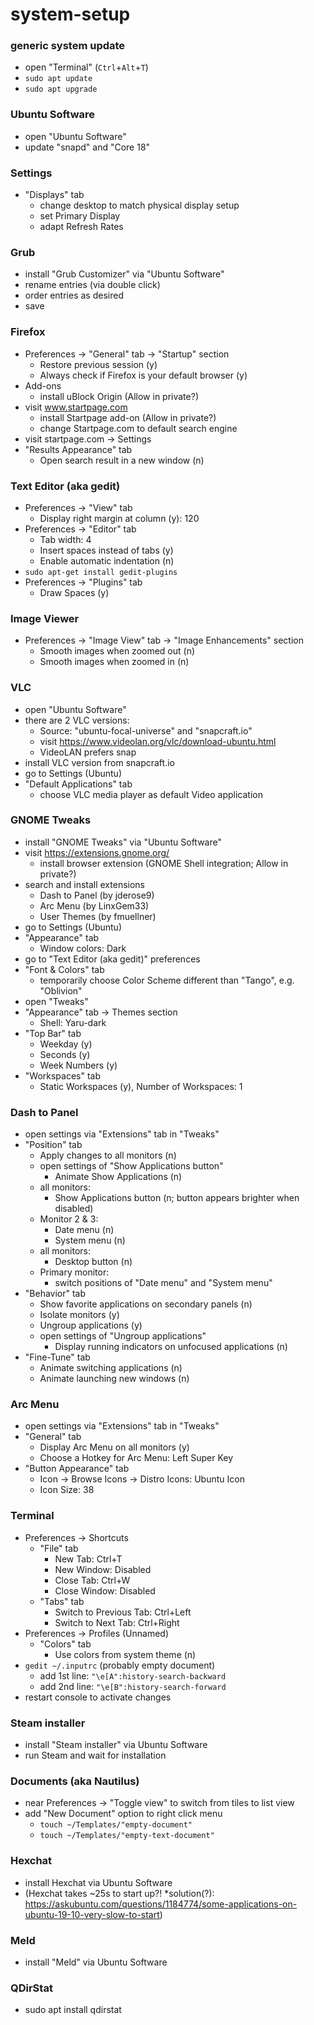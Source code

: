 # system-setup

### generic system update
* open "Terminal" (`Ctrl`+`Alt`+`T`)
* `sudo apt update`
* `sudo apt upgrade`

### Ubuntu Software
* open "Ubuntu Software"
* update "snapd" and "Core 18"

### Settings
* "Displays" tab
  * change desktop to match physical display setup
  * set Primary Display
  * adapt Refresh Rates

### Grub
* install "Grub Customizer" via "Ubuntu Software"
* rename entries (via double click)
* order entries as desired
* save

### Firefox
* Preferences → "General" tab → "Startup" section
  * Restore previous session (y)
  * Always check if Firefox is your default browser (y)
* Add-ons
  * install uBlock Origin (Allow in private?)
* visit www.startpage.com
  * install Startpage add-on (Allow in private?)
  * change Startpage.com to default search engine
* visit startpage.com → Settings
* "Results Appearance" tab
  * Open search result in a new window (n)

### Text Editor (aka gedit)
* Preferences → "View" tab
  * Display right margin at column (y): 120
* Preferences → "Editor" tab
  * Tab width: 4
  * Insert spaces instead of tabs (y)
  * Enable automatic indentation (n)
* `sudo apt-get install gedit-plugins`
* Preferences → "Plugins" tab
  * Draw Spaces (y)

### Image Viewer
* Preferences → "Image View" tab → "Image Enhancements" section
  * Smooth images when zoomed out (n)
  * Smooth images when zoomed in (n)

### VLC
* open "Ubuntu Software"
* there are 2 VLC versions:
  * Source: "ubuntu-focal-universe" and "snapcraft.io"
  * visit https://www.videolan.org/vlc/download-ubuntu.html
  * VideoLAN prefers snap
* install VLC version from snapcraft.io
* go to Settings (Ubuntu)
* "Default Applications" tab
  * choose VLC media player as default Video application



### GNOME Tweaks
* install "GNOME Tweaks" via "Ubuntu Software"
* visit https://extensions.gnome.org/
  * install browser extension (GNOME Shell integration; Allow in private?)
* search and install extensions
  * Dash to Panel (by jderose9)
  * Arc Menu (by LinxGem33)
  * User Themes (by fmuellner)
* go to Settings (Ubuntu)
* "Appearance" tab
  * Window colors: Dark
* go to "Text Editor (aka gedit)" preferences
* "Font & Colors" tab
  * temporarily choose Color Scheme different than "Tango", e.g. "Oblivion"
* open "Tweaks"
* "Appearance" tab → Themes section
  * Shell: Yaru-dark
* "Top Bar" tab
  * Weekday (y)
  * Seconds (y)
  * Week Numbers (y)
* "Workspaces" tab
  * Static Workspaces (y), Number of Workspaces: 1

### Dash to Panel
* open settings via "Extensions" tab in "Tweaks"
* "Position" tab
  * Apply changes to all monitors (n)
  * open settings of "Show Applications button"
    * Animate Show Applications (n)
  * all monitors:
    * Show Applications button (n; button appears brighter when disabled)
  * Monitor 2 & 3:
    * Date menu (n)
    * System menu (n)
  * all monitors:
    * Desktop button (n)
  * Primary monitor:
    * switch positions of "Date menu" and "System menu"
* "Behavior" tab
  * Show favorite applications on secondary panels (n)
  * Isolate monitors (y)
  * Ungroup applications (y)
  * open settings of "Ungroup applications"
    * Display running indicators on unfocused applications (n)
* "Fine-Tune" tab
  * Animate switching applications (n)
  * Animate launching new windows (n)

### Arc Menu
* open settings via "Extensions" tab in "Tweaks"
* "General" tab
  * Display Arc Menu on all monitors (y)
  * Choose a Hotkey for Arc Menu: Left Super Key
* "Button Appearance" tab
  * Icon → Browse Icons → Distro Icons: Ubuntu Icon
  * Icon Size: 38



### Terminal
* Preferences → Shortcuts
  * "File" tab
    * New Tab:      Ctrl+T
    * New Window:   Disabled
    * Close Tab:    Ctrl+W
    * Close Window: Disabled
  * "Tabs" tab
    * Switch to Previous Tab: Ctrl+Left
    * Switch to Next Tab:     Ctrl+Right
* Preferences → Profiles (Unnamed)
  * "Colors" tab
    * Use colors from system theme (n)
* `gedit ~/.inputrc` (probably empty document)
  * add 1st line: `"\e[A":history-search-backward`
  * add 2nd line: `"\e[B":history-search-forward`
* restart console to activate changes

### Steam installer
* install "Steam installer" via Ubuntu Software
* run Steam and wait for installation

### Documents (aka Nautilus)
* near Preferences → "Toggle view" to switch from tiles to list view
* add "New Document" option to right click menu
  * `touch ~/Templates/"empty-document"`
  * `touch ~/Templates/"empty-text-document"`

### Hexchat
* install Hexchat via Ubuntu Software
* (Hexchat takes ~25s to start up?!
*solution(?): https://askubuntu.com/questions/1184774/some-applications-on-ubuntu-19-10-very-slow-to-start)

### Meld
* install "Meld" via Ubuntu Software

### QDirStat
* sudo apt install qdirstat
